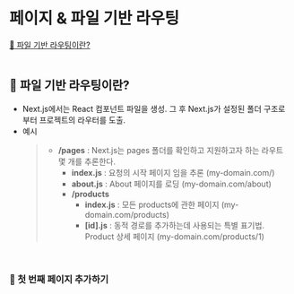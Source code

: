 # 페이지 & 파일 기반 라우팅

[📌 파일 기반 라우팅이란?](#-파일-기반-라우팅이란)<br>
<br>

## 📌 파일 기반 라우팅이란?

- Next.js에서는 React 컴포넌트 파일을 생성. 그 후 Next.js가 설정된 폴더 구조로부터 프로젝트의 라우터를 도출.
- 예시
  > - **/pages** : Next.js는 pages 폴더를 확인하고 지원하고자 하는 라우트 몇 개를 추론한다.
  >   - **index.js** : 요청의 시작 페이지 임을 추론 (my-domain.com/)
  >   - **about.js** : About 페이지를 로딩 (my-domain.com/about)
  >   - **/products**
  >     - **index.js** : 모든 products에 관한 페이지 (my-domain.com/products)
  >     - **[id].js** : 동적 경로를 추가하는데 사용되는 특별 표기법. Product 상세 페이지 (my-domain.com/products/1)

<br>

### 📖 첫 번째 페이지 추가하기
